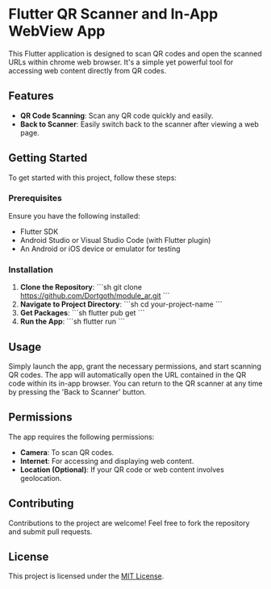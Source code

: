 
# Flutter QR Scanner and In-App WebView App

This Flutter application is designed to scan QR codes and open the scanned URLs within chrome web browser. 
It's a simple yet powerful tool for accessing web content directly from QR codes.

## Features

- **QR Code Scanning**: Scan any QR code quickly and easily.
- **Back to Scanner**: Easily switch back to the scanner after viewing a web page.

## Getting Started

To get started with this project, follow these steps:

### Prerequisites

Ensure you have the following installed:
- Flutter SDK
- Android Studio or Visual Studio Code (with Flutter plugin)
- An Android or iOS device or emulator for testing

### Installation

1. **Clone the Repository**:
   \```sh
   git clone https://github.com/Dortgoth/module_ar.git
   \```
2. **Navigate to Project Directory**:
   \```sh
   cd your-project-name
   \```
3. **Get Packages**:
   \```sh
   flutter pub get
   \```
4. **Run the App**:
   \```sh
   flutter run
   \```

## Usage

Simply launch the app, grant the necessary permissions, and start scanning QR codes. The app will automatically open the URL contained in the QR code within its in-app browser. You can return to the QR scanner at any time by pressing the 'Back to Scanner' button.

## Permissions

The app requires the following permissions:
- **Camera**: To scan QR codes.
- **Internet**: For accessing and displaying web content.
- **Location (Optional)**: If your QR code or web content involves geolocation.

## Contributing

Contributions to the project are welcome! Feel free to fork the repository and submit pull requests.

## License

This project is licensed under the [MIT License](LICENSE).
